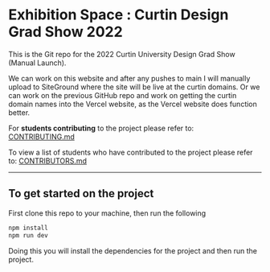 # Exhibition Space : Curtin Design Grad Show 2022
This is the Git repo for the 2022 Curtin University Design Grad Show (Manual Launch). 

We can work on this website and after any pushes to main I will manually upload to SiteGround where the site will
be live at the curtin domains. Or we can work on the previous GitHub repo and work on getting the curtin domain names
into the Vercel website, as the Vercel website does function better.

For **students contributing** to the project please refer to: [CONTRIBUTING.md](CONTRIBUTING.md)

To view a list of students who have contributed to the project please refer to: [CONTRIBUTORS.md](CONTRIBUTORS.md)


---

## To get started on the project
First clone this repo to your machine, then run the following

```sh
npm install
npm run dev 
```

Doing this you will install the dependencies for the project and then run the project.

